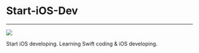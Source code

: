 # Start-iOS-Dev
---
![](https://travis-ci.org/qiantao1001/Start-iOS-Dev.svg?branch=master)

Start iOS developing. Learning Swift coding &amp; iOS developing.
